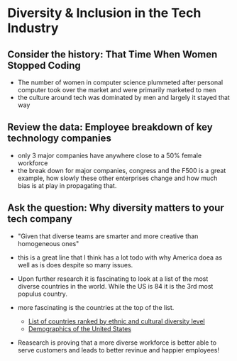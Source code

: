 # Diversity & Inclusion in the Tech Industry

## Consider the history: That Time When Women Stopped Coding
- The number of women in computer science plummeted after personal computer took over the market and were primarily marketed to men
- the culture around tech was dominated by men and largely it stayed that way

## Review the data: Employee breakdown of key technology companies
- only 3 major companies have anywhere close to a 50% female workforce
- the break down for major companies, congress and the F500 is a great example, how slowly these other enterprises change and how much bias is at play in propagating that.

## Ask the question: Why diversity matters to your tech company
-  "Given that diverse teams are smarter and more creative than homogeneous ones"
  - this is a great line that I think has a lot todo with why America doea as well as is does despite so many issues.
- Upon further research it is fascinating to look at a list of the most diverse countries in the world. While the US is 84 it is the 3rd most populus country.
- more fascinating is the countries at the top of the list.
  - [List of countries ranked by ethnic and cultural diversity level](https://en.wikipedia.org/wiki/List_of_countries_ranked_by_ethnic_and_cultural_diversity_level)
  - [Demographics of the United States](https://en.wikipedia.org/wiki/Demographics_of_the_United_States)

- Reasearch is proving that a more diverse workforce is better able to serve customers and leads to better revinue and happier employees! 